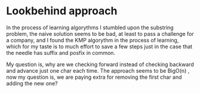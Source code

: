 # Lookbehind approach

In the process of learning algorythms I stumbled upon the substring problem, the naive solution seems to be bad, at least to pass a challenge for a company, and I found the KMP algorythm in the process of learning, which for my taste is to much effort to save a few steps just in the case that the needle has suffix and posfix in common. 

My question is, why are we checking forward instead of checking backward and advance just one char each time. The approach seems to be BigO(n) , now my question is, we are paying extra for removing the first char and adding the new one? 